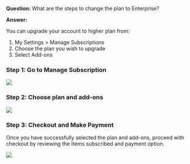 **Question:** What are the steps to change the plan to Enterprise?

**Answer:**

You can upgrade your account to higher plan from:

1.  My Settings > Manage Subscriptions
2.  Choose the plan you wish to upgrade
3.  Select Add-ons

### **Step 1: Go to Manage Subscription**

![](https://docs.erpnext.com/files/oVaJwPC.png)

### **Step 2: Choose plan and add-ons**

![](https://docs.erpnext.com/files/Gp6m3cf.png)

### **Step 3: Checkout and Make Payment**

Once you have successfully selected the plan and add-ons, proceed with checkout by reviewing the Items subscribed and payment option.

![](https://docs.erpnext.com/files/TALzMhL.png)